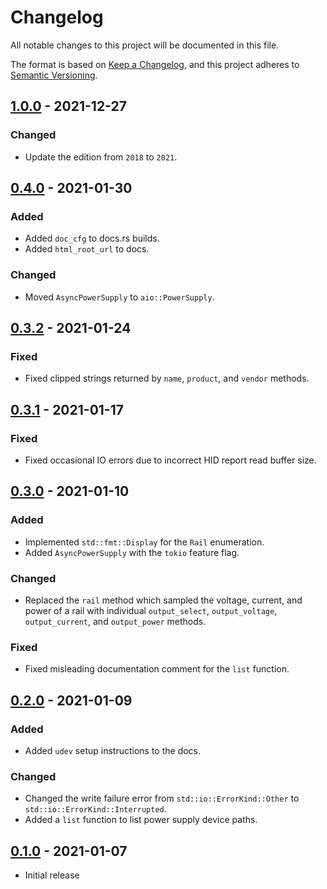 # Changelog
All notable changes to this project will be documented in this file.

The format is based on [Keep a Changelog](https://keepachangelog.com/en/1.0.0/),
and this project adheres to [Semantic Versioning](https://semver.org/spec/v2.0.0.html).

## [1.0.0] - 2021-12-27
### Changed
- Update the edition from `2018` to `2021`.

## [0.4.0] - 2021-01-30
### Added
- Added `doc_cfg` to docs.rs builds.
- Added `html_root_url` to docs.

### Changed
- Moved `AsyncPowerSupply` to `aio::PowerSupply`.

## [0.3.2] - 2021-01-24
### Fixed
- Fixed clipped strings returned by `name`, `product`, and `vendor` methods.

## [0.3.1] - 2021-01-17
### Fixed
- Fixed occasional IO errors due to incorrect HID report read buffer size.

## [0.3.0] - 2021-01-10
### Added
- Implemented `std::fmt::Display` for the `Rail` enumeration.
- Added `AsyncPowerSupply` with the `tokio` feature flag.

### Changed
- Replaced the `rail` method which sampled the voltage, current, and power of a
  rail with individual `output_select`, `output_voltage`, `output_current`, and
  `output_power` methods.

### Fixed
- Fixed misleading documentation comment for the `list` function.

## [0.2.0] - 2021-01-09
### Added
- Added `udev` setup instructions to the docs.

### Changed
- Changed the write failure error from `std::io::ErrorKind::Other` to
  `std::io::ErrorKind::Interrupted`.
- Added a `list` function to list power supply device paths.

## [0.1.0] - 2021-01-07
- Initial release

[Unreleased]: https://github.com/newAM/corsairmi-rs/compare/v1.0.0...HEAD
[1.0.0]: https://github.com/newAM/corsairmi-rs/compare/v0.4.0...v1.0.0
[0.4.0]: https://github.com/newAM/corsairmi-rs/compare/v0.3.2...v0.4.0
[0.3.2]: https://github.com/newAM/corsairmi-rs/compare/v0.3.1...v0.3.2
[0.3.1]: https://github.com/newAM/corsairmi-rs/compare/v0.3.0...v0.3.1
[0.3.0]: https://github.com/newAM/corsairmi-rs/compare/v0.2.0...v0.3.0
[0.2.0]: https://github.com/newAM/corsairmi-rs/compare/v0.1.0...v0.2.0
[0.1.0]: https://github.com/newAM/corsairmi-rs/releases/tag/v0.1.0
